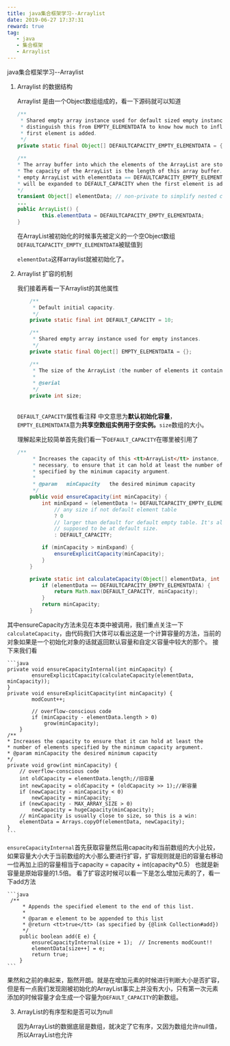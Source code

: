 ```yaml
---
title: java集合框架学习--Arraylist
date: 2019-06-27 17:37:31
reward: true
tag:
   - java
   - 集合框架
   - Arraylist
---
```

java集合框架学习--Arraylist
<!--more-->

1. Arraylist 的数据结构

   Arraylist 是由一个Object数组组成的，看一下源码就可以知道

   ```java
   /**
    * Shared empty array instance used for default sized empty instances. We
    * distinguish this from EMPTY_ELEMENTDATA to know how much to inflate when
    * first element is added.
    */
   private static final Object[] DEFAULTCAPACITY_EMPTY_ELEMENTDATA = {};
   
   /**
   * The array buffer into which the elements of the ArrayList are stored.
   * The capacity of the ArrayList is the length of this array buffer. Any
   * empty ArrayList with elementData == DEFAULTCAPACITY_EMPTY_ELEMENTDATA
   * will be expanded to DEFAULT_CAPACITY when the first element is added.
   */
   transient Object[] elementData; // non-private to simplify nested class access
   ...
   public ArrayList() {
           this.elementData = DEFAULTCAPACITY_EMPTY_ELEMENTDATA;
   }
   ```

   在ArrayList被初始化的时候事先被定义的一个空Object数组`DEFAULTCAPACITY_EMPTY_ELEMENTDATA`被赋值到

   `elementData`这样arraylist就被初始化了。

2.  Arraylist 扩容的机制

    我们接着再看一下Arraylist的其他属性

    ```java
        /**
         * Default initial capacity.
         */
        private static final int DEFAULT_CAPACITY = 10;
    
        /**
         * Shared empty array instance used for empty instances.
         */
        private static final Object[] EMPTY_ELEMENTDATA = {};
    
        /**
         * The size of the ArrayList (the number of elements it contains).
         *
         * @serial
         */
        private int size;
    	
    ```

    `DEFAULT_CAPACITY`属性看注释 中文意思为**默认初始化容量**，`EMPTY_ELEMENTDATA`意为**共享空数组实例用于空实例。**`size`数组的大小。

    理解起来比较简单首先我们看一下`DEFAULT_CAPACITY`在哪里被引用了

    ```java
    /**
         * Increases the capacity of this <tt>ArrayList</tt> instance, if
         * necessary, to ensure that it can hold at least the number of elements
         * specified by the minimum capacity argument.
         *
         * @param   minCapacity   the desired minimum capacity
         */
        public void ensureCapacity(int minCapacity) {
            int minExpand = (elementData != DEFAULTCAPACITY_EMPTY_ELEMENTDATA)
                // any size if not default element table
                ? 0
                // larger than default for default empty table. It's already
                // supposed to be at default size.
                : DEFAULT_CAPACITY;
    
            if (minCapacity > minExpand) {
                ensureExplicitCapacity(minCapacity);
            }
        }
    
        private static int calculateCapacity(Object[] elementData, int minCapacity) {
            if (elementData == DEFAULTCAPACITY_EMPTY_ELEMENTDATA) {
                return Math.max(DEFAULT_CAPACITY, minCapacity);
            }
            return minCapacity;
        }
    ```
其中ensureCapacity方法未见在本类中被调用，我们重点关注一下`calculateCapacity`，由代码我们大体可以看出这是一个计算容量的方法，当前的对象如果是一个初始化对象的话就返回默认容量和自定义容量中较大的那个。
接下来我们看

    ```java
    private void ensureCapacityInternal(int minCapacity) {
            ensureExplicitCapacity(calculateCapacity(elementData, minCapacity));
    }
    private void ensureExplicitCapacity(int minCapacity) {
            modCount++;
    
            // overflow-conscious code
            if (minCapacity - elementData.length > 0)
                grow(minCapacity);
        }
    /**
    * Increases the capacity to ensure that it can hold at least the
    * number of elements specified by the minimum capacity argument.
    * @param minCapacity the desired minimum capacity
    */
    private void grow(int minCapacity) {
        // overflow-conscious code
        int oldCapacity = elementData.length;//旧容量
        int newCapacity = oldCapacity + (oldCapacity >> 1);//新容量
        if (newCapacity - minCapacity < 0)
            newCapacity = minCapacity;
        if (newCapacity - MAX_ARRAY_SIZE > 0)
            newCapacity = hugeCapacity(minCapacity);
        // minCapacity is usually close to size, so this is a win:
        elementData = Arrays.copyOf(elementData, newCapacity);
    }
    ```

`ensureCapacityInternal`首先获取容量然后用capacity和当前数组的大小比较，如果容量大小大于当前数组的大小那么要进行扩容，扩容规则就是旧的容量右移动一位再加上旧的容量相当于capacity = capacity + int(capacity*0.5）
 也就是新容量是原始容量的1.5倍。
  看了扩容这时候可以看一下是怎么增加元素的了，看一下add方法

    ```java
     /**
         * Appends the specified element to the end of this list.
         *
         * @param e element to be appended to this list
         * @return <tt>true</tt> (as specified by {@link Collection#add})
         */
        public boolean add(E e) {
            ensureCapacityInternal(size + 1);  // Increments modCount!!
            elementData[size++] = e;
            return true;
        }
    ```

   果然和之前的串起来，豁然开朗。就是在增加元素的时候进行判断大小是否扩容，但是有一点我们发现刚被初始化的ArrayList事实上并没有大小，只有第一次元素添加的时候容量才会生成一个容量为`DEFAULT_CAPACITY`的新数组。

3.  ArrayList的有序型和是否可以为null

    因为ArrayList的数据底层是数组，就决定了它有序，又因为数组允许null值，所以ArrayList也允许